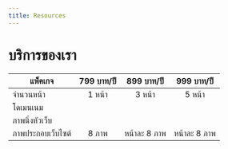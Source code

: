 ```yaml
---
title: Resources
---
```


# <i class="fas fa-tools"></i>บริการของเรา

| แพ็คเกจ | 799 บาท/ปี | 899 บาท/ปี | 999 บาท/ปี | 
| ----- | :----: | :----: | :----: | 
| จำนวนหน้า |  1 หน้า   |  3 หน้า   |  5 หน้า   | 
| โดเมนเนม  |   <i class="fas fa-check"></i>   |  <i class="fas fa-check"></i>   |  <i class="fas fa-check"></i>|
| ภาพนิ่งหัวเว็บ  |   <i class="fas fa-check"></i>   |  <i class="fas fa-check"></i>   |  <i class="fas fa-check"></i>|
| ภาพประกอบเว็บไซต์ |  8 ภาพ   |  หน้าละ 8 ภาพ   |  หน้าละ 8 ภาพ   |
